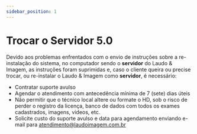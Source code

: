 ```yaml
---
sidebar_position: 1
---
```


# Trocar o Servidor 5.0

Devido aos problemas enfrentados com o envio de instruções sobre a
re-instalação do sistema, no computador sendo o **servidor** do Laudo &
Imagem, as instruções foram suprimidas e, caso o cliente queira ou
precise trocar, ou re-instalar o Laudo & Imagem como **servidor**, é
necessário:

-   Contratar suporte avulso
-   Agendar o atendimento com antecedência mínima de 7 (sete) dias úteis
-   Não permitir que o técnico local altere ou formate o HD, sob o risco
    de perder o registro da licença, banco de dados com todos os exames
    cadastrados, imagens, videos, etc.
-   Solicite custo do suporte avulso e data para agendamento enviando
    e-mail para
    [atendimento@laudoimagem.com.br](mailto:atendimento@laudoimagem.com.br)